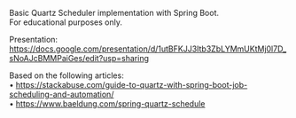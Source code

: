 Basic Quartz Scheduler implementation with Spring Boot. <br>
For educational purposes only.

Presentation: <br>
https://docs.google.com/presentation/d/1utBFKJJ3Itb3ZbLYMmUKtMj0l7D_sNoAJcBMMPaiGes/edit?usp=sharing

Based on the following articles: <br>
&#x2022; https://stackabuse.com/guide-to-quartz-with-spring-boot-job-scheduling-and-automation/  <br>
&#x2022; https://www.baeldung.com/spring-quartz-schedule <br>
